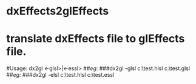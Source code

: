 # dxEffects2glEffects
# translate dxEffects file to glEffects file.
#Usage:
 dx2gl <-glsl>|<-essl>  <in> <output>
##*eg:*
 ###dx2gl -glsl c:\test.hlsl c:\test.glsl
##*eg:*
 ###dx2gl -elsl c:\test.hlsl c:\test.essl